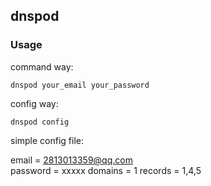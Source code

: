 ## dnspod


### Usage

command way:

    dnspod your_email your_password
    
config way:

    dnspod config

simple config file:

email = 2813013359@qq.com	
password = xxxxx
domains = 1
records = 1,4,5
